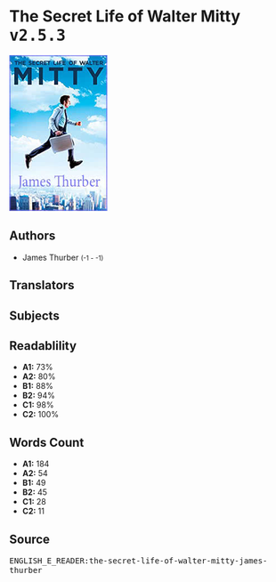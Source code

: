 # The Secret Life of Walter Mitty <kbd>v2.5.3</kbd>

![](./cover.medium.jpg "")

## Authors


 - James Thurber <small>(-1 - -1)</small>

## Translators



## Subjects



## Readablility


 - **A1:** 73%
 - **A2:** 80%
 - **B1:** 88%
 - **B2:** 94%
 - **C1:** 98%
 - **C2:** 100%

## Words Count


 - **A1:** 184
 - **A2:** 54
 - **B1:** 49
 - **B2:** 45
 - **C1:** 28
 - **C2:** 11

## Source


<kbd>ENGLISH_E_READER:the-secret-life-of-walter-mitty-james-thurber</kbd>
